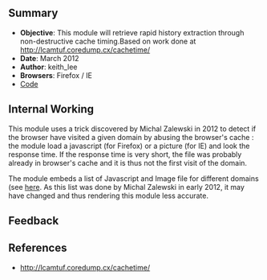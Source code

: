 ## Summary

* **Objective**: This module will retrieve rapid history extraction through non-destructive cache timing.Based on work done at http://lcamtuf.coredump.cx/cachetime/
* **Date**: March 2012
* **Author**: keith_lee
* **Browsers**: Firefox / IE
* [Code](https://github.com/beefproject/beef/tree/master/modules/browser/get_visited_domains)

## Internal Working

This module uses a trick discovered by Michal Zalewski in 2012 to detect if the browser have visited a given domain by abusing the browser's cache : the module load a javascript (for Firefox) or a picture (for IE) and look the response time. If the response time is very short, the file was probably already in browser's cache and it is thus not the first visit of the domain.

The module embeds a list of Javascript and Image file for different domains (see [here](https://github.com/beefproject/beef/blob/master/modules/browser/get_visited_domains/command.js). As this list was done by Michal Zalewski in early 2012, it may have changed and thus rendering this module less accurate.

## Feedback

## References

* http://lcamtuf.coredump.cx/cachetime/